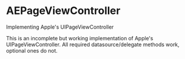AEPageViewController
====================

Implementing Apple's UIPageViewController

This is an incomplete but working implementation of Apple's UIPageViewController. 
All required datasource/delegate methods work, optional ones do not. 
